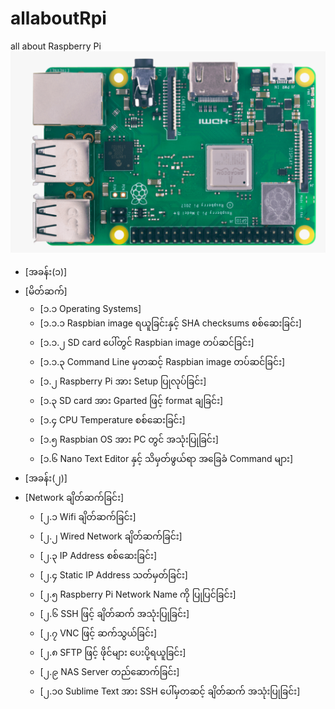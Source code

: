 # allaboutRpi
all about Raspberry Pi
![rpi book](rpi_book.png)
<!--ts-->
   * [အခန်း(၁)]
   * [မိတ်ဆက်]
      * [၁.၁ Operating Systems]
      * [၁.၁.၁ Raspbian image ရယူခြင်းနှင့် SHA checksums စစ်ဆေးခြင်း]
      * [၁.၁.၂ SD card ပေါ်တွင် Raspbian image တပ်ဆင်ခြင်း]
      * [၁.၁.၃ Command Line မှတဆင့် Raspbian image တပ်ဆင်ခြင်း]
      * [၁.၂ Raspberry Pi အား Setup ပြုလုပ်ခြင်း]
      * [၁.၃ SD card အား Gparted ဖြင့် format ချခြင်း]
      * [၁.၄ CPU Temperature စစ်ဆေးခြင်း]
      * [၁.၅ Raspbian OS အား PC တွင် အသုံးပြုခြင်း]
      * [၁.၆ Nano Text Editor နှင့် သိမှတ်ဖွယ်ရာ အခြေခံ Command များ]
   * [အခန်း(၂)]
   * [Network ချိတ်ဆက်ခြင်း]
      * [၂.၁ Wifi ချိတ်ဆက်ခြင်း]
      * [၂.၂ Wired Network ချိတ်ဆက်ခြင်း]
      * [၂.၃ IP Address စစ်ဆေးခြင်း]
      * [၂.၄ Static IP Address သတ်မှတ်ခြင်း]
      * [၂.၅ Raspberry Pi Network Name ကို ပြုပြင်ခြင်း]
      * [၂.၆ SSH ဖြင့် ချိတ်ဆက် အသုံးပြုခြင်း]
      * [၂.၇ VNC ဖြင့် ဆက်သွယ်ခြင်း]
      * [၂.၈ SFTP ဖြင့် ဖိုင်များ ပေးပို့ရယူခြင်း]
      * [၂.၉ NAS Server တည်ဆောက်ခြင်း]
      * [၂.၁၀ Sublime Text အား SSH ပေါ်မှတဆင့် ချိတ်ဆက် အသုံးပြုခြင်း]
<!--te-->

